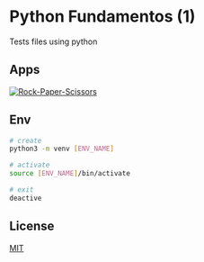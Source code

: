 # Python Fundamentos (1)

Tests files using python

## Apps

[![Rock-Paper-Scissors](https://img.shields.io/static/v1?label=/apps/01-rock-paper-scissors.py&message=Rock-Paper-Scissors&color=brightgreen)](https://github.com/Mathiwsmtrz/python-fundamentos-1/blob/master/apps/01-rock-paper-scissors.py)



## Env
```bash
# create
python3 -m venv [ENV_NAME]

# activate
source [ENV_NAME]/bin/activate

# exit
deactive
```

## License

[MIT](https://choosealicense.com/licenses/mit/)

